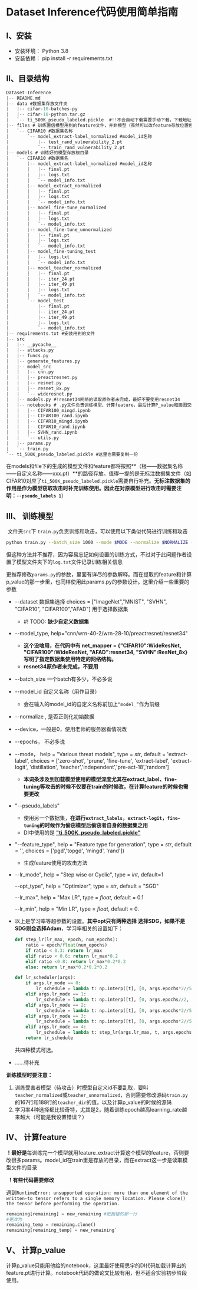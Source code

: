 # Dataset Inference代码使用简单指南

## Ⅰ、安装 

- 安装环境： Python 3.8
- 安装依赖： pip install -r requirements.txt

## Ⅱ、目录结构

``` c
Dataset-Inference
|-- README.md
|-- data #数据集存放文件夹
|   |-- cifar-10-batches-py
|   |-- cifar-10-python.tar.gz
|   `-- ti_500K_pseudo_labeled.pickle  #!!不会自动下载需要手动下载，下载地址: https://drive.google.com/file/d/1LTw3Sb5QoiCCN-6Y5PEKkq9C9W60w-Hi/view
|-- files # 训练置信模型用到的feature文件，并非模型（虽然可以改feature存放位置但不建议）
|   `-- CIFAR10 #数据集名称
|       `-- model_extract-label_normalized #model_id名称
|           |-- test_rand_vulnerability_2.pt
|           `-- train_rand_vulnerability_2.pt
|-- models # 训练好的模型存放根目录
|   `-- CIFAR10 #数据集名
|       |-- model_extract-label_normalized #model_id名称
|       |   |-- final.pt
|       |   |-- logs.txt
|       |   `-- model_info.txt
|       |-- model_extract_normalized
|       |   |-- final.pt
|       |   |-- logs.txt
|       |   `-- model_info.txt
|       |-- model_fine-tune_normalized
|       |   |-- final.pt
|       |   |-- logs.txt
|       |   `-- model_info.txt
|       |-- model_fine-tune_unnormalized
|       |   |-- final.pt
|       |   |-- logs.txt
|       |   `-- model_info.txt
|       |-- model_fine-tuning_test
|       |   |-- logs.txt
|       |   `-- model_info.txt
|       |-- model_teacher_normalized
|       |   |-- final.pt
|       |   |-- iter_24.pt
|       |   |-- iter_49.pt
|       |   |-- logs.txt
|       |   `-- model_info.txt
|       `-- model_test
|           |-- final.pt
|           |-- iter_24.pt
|           |-- iter_49.pt
|           |-- logs.txt
|           `-- model_info.txt
|-- requirements.txt #安装用到的文件
|-- src
|   |-- __pycache__
|   |-- attacks.py
|   |-- funcs.py
|   |-- generate_features.py
|   |-- model_src
|   |   |-- cnn.py
|   |   |-- preactresnet.py
|   |   |-- resnet.py
|   |   |-- resnet_8x.py
|   |   `-- wideresnet.py
|   |-- models.py #!resnet34网络的读取原作者未完成，最好不要使用resnet34
|   |-- notebooks # .py文件负责训练模型、计算feature，最后计算P_value和画图交给notebook完成
|   |   |-- CIFAR100_mingd.ipynb
|   |   |-- CIFAR100_rand.ipynb
|   |   |-- CIFAR10_mingd.ipynb
|   |   |-- CIFAR10_rand.ipynb 
|   |   |-- SVHN_rand.ipynb
|   |   `-- utils.py
|   |-- params.py
|   `-- train.py
`-- ti_500K_pseudo_labeled.pickle #这里也需要复制一份
```

​	在models和file下的生成的模型文件和feature都将按照**（根——数据集名称——自定义名称——xxx.pt）**的路径存放。值得一提的是无标注数据集文件（如CIFAR10对应了`ti_500K_pseudo_labeled.pickle`需要自行补充。**无标注数据集的作用是作为模型窃取攻击时补充训练使用。因此在对原模型进行攻击时需要注明：`--pseudo_labels 1`**）

## Ⅲ、 训练模型

​		文件夹`src`下 `train.py`负责训练和攻击，可以使用以下类似代码进行训练和攻击

``` bash
python train.py --batch_size 1000 --mode $MODE --normalize $NORMALIZE --model_id $MODEL_ID --lr_mode $LR_MODE --epochs $EPOCHS --dataset $DATASET --lr_max $LR_MAX --pseudo_labels $PSEUDO
```

但这种方法并不推荐，因为容易忘记如何设置的训练方式，不过对于此问题作者设置了模型文件夹下的`log.txt`文件记录训练相关信息

​		更推荐修改`params.py`的参数，里面有详尽的参数解释。而在提取的feature和计算p_value的那一步里，也同样使用此params.py的参数设计。这里介绍一些重要的参数

- --dataset 数据集选择 choices = ["ImageNet","MNIST", "SVHN", "CIFAR10", "CIFAR100","AFAD"] 用于选择数据集

  - #! TODO: **缺少自定义数据集**

- --model_type, help="cnn/wrn-40-2/wrn-28-10/preactresnet/resnet34" 

  - **这个没啥用，在代码中有 net_mapper = {"CIFAR10":WideResNet, "CIFAR100":WideResNet, "AFAD":resnet34, "SVHN":ResNet_8x}写明了指定数据集使用特定的网络结构。**
  - **resnet34原作者未完成，不要用**

- --batch_size 一个batch有多少，不必多说

- --model_id 自定义名称（用作目录）

  - 会在输入的model_id的自定义名称前加上`“model_”`作为前缀

- --normalize , 是否正则化初始数据

- --device，一般是0，使用老师的服务器看情况改

- --epochs， 不必多说

- --mode， help = "Various threat models", type = *str*, default = 'extract-label', choices = ['zero-shot', 'prune', 'fine-tune', 'extract-label', 'extract-logit', 'distillation', 'teacher','independent','pre-act-18','random']

  - **本词条涉及到加载模型使用的模型深度尤其在extract_label、fine-tuning等攻击的时候不仅要在train的时候改，在计算feature的时候也需要更改**

- "--pseudo_labels" 

  - 使用另一个数据集，**在进行`extract_labels`，`extract-logit`，`fine-tuning`的时候作为偷窃模型后偷窃者自身的数据集之用**
  - DI中使用的是 [**"ti_500K_pseudo_labeled.pickle"**]( https://drive.google.com/file/d/1LTw3Sb5QoiCCN-6Y5PEKkq9C9W60w-Hi/view)

- "--feature_type", help = "Feature type for generation", type = *str*, default = '', choices = ['pgd','topgd', 'mingd', 'rand'])

  - 生成feature使用的攻击方法

-   --lr_mode", help = "Step wise or Cyclic", type = *int*, default=1

    --opt_type", help = "Optimizer", type = *str*, default = "SGD"

    --lr_max", help = "Max LR", type = *float*, default = 0.1

    --lr_min", help = "Min LR", type = *float*, default = 0.

  - 以上是学习率等超参数的设置。**其中opt只有两种选择 选择SDG，如果不是SDG则会选择Adam**，学习率相关的设置如下：

    ``` python
    def step_lr(lr_max, epoch, num_epochs):
        ratio = epoch/float(num_epochs)
        if ratio < 0.3: return lr_max
        elif ratio < 0.6: return lr_max*0.2
        elif ratio <0.8: return lr_max*0.2*0.2
        else: return lr_max*0.2*0.2*0.2
    
    def lr_scheduler(args):
        if args.lr_mode == 0:
            lr_schedule = lambda t: np.interp([t], [0, args.epochs*2//5, args.epochs*4//5, args.epochs], [args.lr_max, args.lr_max*0.2, args.lr_max*0.04, args.lr_max*0.008])[0]
        elif args.lr_mode == 1:
            lr_schedule = lambda t: np.interp([t], [0, args.epochs//2, args.epochs], [args.lr_min, args.lr_max, args.lr_min])[0]
        elif args.lr_mode == 2:
            lr_schedule = lambda t: np.interp([t], [0, args.epochs*2//5, args.epochs*4//5, args.epochs], [args.lr_min, args.lr_max, args.lr_max/10, args.lr_min])[0]
        elif args.lr_mode == 3:
            lr_schedule = lambda t: np.interp([t], [0, args.epochs*2//5, args.epochs*4//5, args.epochs], [args.lr_max, args.lr_max, args.lr_max/5., args.lr_max/10.])[0]
        elif args.lr_mode == 4:
            lr_schedule = lambda t: step_lr(args.lr_max, t, args.epochs)
        return lr_schedule
    ```

    共四种模式可选。

- ……待补充



**训练模型时要注意：**

1. 训练受害者模型（待攻击）时模型自定义id不要乱取，要叫`teacher_normalized`或`teacher_unnormalized`，否则需要修改源码`train.py`的167行和188行的`teacher_dir`的值。以及计算p_value的时候的源码
2. 学习率4种选择都比较奇特，尤其是2，随着训练epoch越高learning_rate越来越大（可能是我设置错误？）

## Ⅳ、 计算feature

​	**！最好是**每训练完一个模型就用feature_extract计算这个模型的feature，否则要改很多params。model_id在train里是存放的目录，而在extract这一步是读取模型文件的目录

​	**！有些代码需要修改**

​		遇到`RuntimeError: unsupported operation: more than one element of the written-to tensor refers to a single memory location. Please clone() the tensor before performing the operation.`

```python
remaining[remaining] = new_remaining #把报错的那一行
#更改为
remaining_temp = remaining.clone()
remaining[remaining_temp] = new_remaining`
```

## Ⅴ、 计算p_value

计算p_value只能用他给的notebook，这里最好使用思宇的DI代码加载计算出的feature.pt进行计算。notebook代码的做论文比较有用，但不适合实验初步阶段使用。
